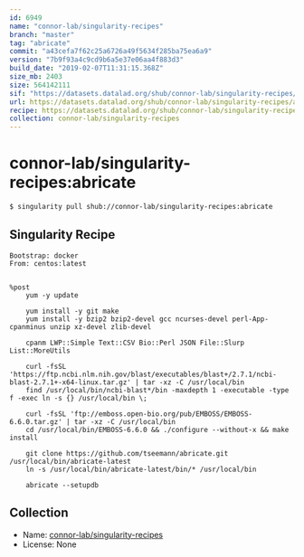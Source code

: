 ```yaml
---
id: 6949
name: "connor-lab/singularity-recipes"
branch: "master"
tag: "abricate"
commit: "a43cefa7f62c25a6726a49f5634f285ba75ea6a9"
version: "7b9f93a4c9cd9b6a5e37e06aa4f883d3"
build_date: "2019-02-07T11:31:15.368Z"
size_mb: 2403
size: 564142111
sif: "https://datasets.datalad.org/shub/connor-lab/singularity-recipes/abricate/2019-02-07-a43cefa7-7b9f93a4/7b9f93a4c9cd9b6a5e37e06aa4f883d3.simg"
url: https://datasets.datalad.org/shub/connor-lab/singularity-recipes/abricate/2019-02-07-a43cefa7-7b9f93a4/
recipe: https://datasets.datalad.org/shub/connor-lab/singularity-recipes/abricate/2019-02-07-a43cefa7-7b9f93a4/Singularity
collection: connor-lab/singularity-recipes
---
```


# connor-lab/singularity-recipes:abricate

```bash
$ singularity pull shub://connor-lab/singularity-recipes:abricate
```

## Singularity Recipe

```singularity
Bootstrap: docker
From: centos:latest


%post
    yum -y update

    yum install -y git make
    yum install -y bzip2 bzip2-devel gcc ncurses-devel perl-App-cpanminus unzip xz-devel zlib-devel

    cpanm LWP::Simple Text::CSV Bio::Perl JSON File::Slurp List::MoreUtils

    curl -fsSL 'https://ftp.ncbi.nlm.nih.gov/blast/executables/blast+/2.7.1/ncbi-blast-2.7.1+-x64-linux.tar.gz' | tar -xz -C /usr/local/bin
    find /usr/local/bin/ncbi-blast*/bin -maxdepth 1 -executable -type f -exec ln -s {} /usr/local/bin \;

    curl -fsSL 'ftp://emboss.open-bio.org/pub/EMBOSS/EMBOSS-6.6.0.tar.gz' | tar -xz -C /usr/local/bin
    cd /usr/local/bin/EMBOSS-6.6.0 && ./configure --without-x && make install

    git clone https://github.com/tseemann/abricate.git /usr/local/bin/abricate-latest
    ln -s /usr/local/bin/abricate-latest/bin/* /usr/local/bin

    abricate --setupdb
```

## Collection

 - Name: [connor-lab/singularity-recipes](https://github.com/connor-lab/singularity-recipes)
 - License: None

